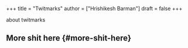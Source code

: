 +++
title = "Twitmarks"
author = ["Hrishikesh Barman"]
draft = false
+++

about twitmarks


## More shit here {#more-shit-here}
